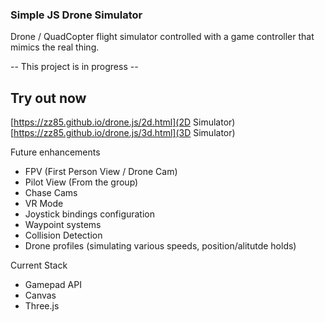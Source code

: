 ### Simple JS Drone Simulator

Drone / QuadCopter flight simulator controlled with a game controller that mimics the real thing.

-- This project is in progress --

## Try out now
[https://zz85.github.io/drone.js/2d.html](2D Simulator)
[https://zz85.github.io/drone.js/3d.html](3D Simulator)


Future enhancements
- FPV (First Person View / Drone Cam)
- Pilot View (From the group)
- Chase Cams
- VR Mode
- Joystick bindings configuration
- Waypoint systems
- Collision Detection
- Drone profiles (simulating various speeds, position/alitutde holds)


Current Stack
- Gamepad API
- Canvas
- Three.js
